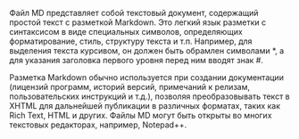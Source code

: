 Файл MD представляет собой текстовый документ, содержащий простой текст с разметкой Markdown. Это легкий язык разметки с синтаксисом в виде специальных символов, определяющих форматирование, стиль, структуру текста и т.п. Например, для выделения текста курсивом, он должен быть обрамлен символами *, а для указания заголовка первого уровня перед ним вводят знак #.


Разметка Markdown обычно используется при создании документации (лицензий программ, историй версий, примечаний к релизам, пользовательских инструкций и т.д.), позволяя преобразовывать текст в XHTML для дальнейшей публикации в различных форматах, таких как Rich Text, HTML и других. Файлы MD могут быть открыты во многих текстовых редакторах, например, Notepad++.
